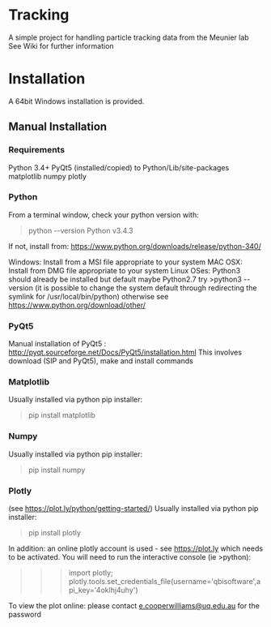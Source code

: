 # Tracking
A simple project for handling particle tracking data from the Meunier lab
See Wiki for further information

# Installation
A 64bit Windows installation is provided. 

## Manual Installation
### Requirements
Python 3.4+
PyQt5 (installed/copied) to Python<version>/Lib/site-packages
matplotlib
numpy
plotly

### Python
From a terminal window, check your python version with:
>python --version
Python v3.4.3

If not, install from: https://www.python.org/downloads/release/python-340/

Windows: Install from a MSI file appropriate to your system
MAC OSX: Install from DMG file appropriate to your system
Linux OSes: Python3 should already be installed but default maybe Python2.7
try >python3 --version
(it is possible to change the system default through redirecting the symlink for /usr/local/bin/python)
otherwise see https://www.python.org/download/other/

### PyQt5
Manual installation of PyQt5 : http://pyqt.sourceforge.net/Docs/PyQt5/installation.html
This involves download (SIP and PyQt5), make and install commands

### Matplotlib
Usually installed via python pip installer:
>pip install matplotlib

### Numpy
Usually installed via python pip installer:
>pip install numpy

### Plotly
(see https://plot.ly/python/getting-started/)
Usually installed via python pip installer:
>pip install plotly

In addition: an online plotly account is used  - see https://plot.ly which needs to be activated.
You will need to run the interactive console (ie >python):
>>>import plotly;
>>>plotly.tools.set_credentials_file(username='qbisoftware',api_key='4oklhj4uhy')

To view the plot online: please contact e.cooperwilliams@uq.edu.au for the password
